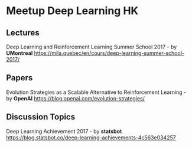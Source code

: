 # Meetup Deep Learning HK

## Lectures
Deep Learning and Reinforcement Learning Summer School 2017 - by **UMontreal**
https://mila.quebec/en/cours/deep-learning-summer-school-2017/

## Papers
Evolution Strategies as a Scalable Alternative to Reinforcement Learning - by **OpenAI**
https://blog.openai.com/evolution-strategies/

## Discussion Topics
Deep Learning Achievement 2017 - by **statsbot**
https://blog.statsbot.co/deep-learning-achievements-4c563e034257
